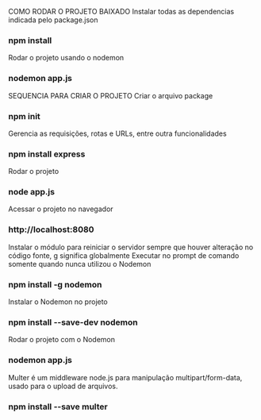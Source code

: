 COMO RODAR O PROJETO BAIXADO
Instalar todas as dependencias indicada pelo package.json
### npm install

Rodar o projeto usando o nodemon 
### nodemon app.js


SEQUENCIA PARA CRIAR O PROJETO
Criar o arquivo package
### npm init

Gerencia as requisições, rotas e URLs, entre outra funcionalidades
### npm install express

Rodar o projeto 
### node app.js

Acessar o projeto no navegador
### http://localhost:8080

Instalar o módulo para reiniciar o servidor sempre que houver alteração no código fonte, g significa globalmente
Executar no prompt de comando somente quando nunca utilizou o Nodemon
### npm install -g nodemon
Instalar o Nodemon no projeto
### npm install --save-dev nodemon

Rodar o projeto com o Nodemon
### nodemon app.js

Multer é um middleware node.js para manipulação multipart/form-data, usado para o upload de arquivos. 
### npm install --save multer